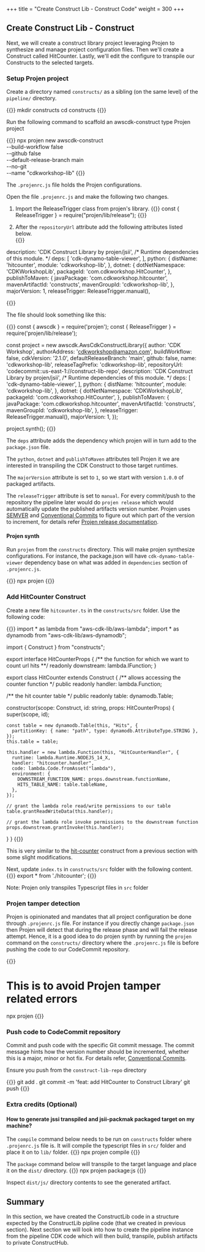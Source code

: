 +++
title = "Create Construct Lib - Construct Code"
weight = 300
+++

## Create Construct Lib - Construct

Next, we will create a construct library project leveraging Projen to synthesize and manage project configuration files.  Then we'll create a Construct called HitCounter. Lastly, we'll edit the configure to transpile our Constructs to the selected targets.

### Setup Projen project

Create a directory named `constructs/` as a sibling (on the same level) of the `pipeline/` directory.

{{<highlight bash>}}
mkdir constructs
cd constructs
{{</highlight>}}

Run the following command to scaffold an awscdk-construct type Projen project

{{<highlight js>}}
npx projen new awscdk-construct \
  --build-workflow false \
  --github false \
  --default-release-branch main \
  --no-git \
  --name "cdkworkshop-lib"
{{</highlight>}}

The `.projenrc.js` file holds the Projen configurations.  

Open the file `.projenrc.js` and make the following two changes.

1. Import the ReleaseTrigger class from projen's library.
{{<highlight js>}}
const { ReleaseTrigger } = require("projen/lib/release");
{{</highlight>}}

2. After the `repositoryUrl` attribute add the following attributes listed below.  
{{<highlight js>}}

  description: 'CDK Construct Library by projen/jsii',
  /* Runtime dependencies of this module. */
  deps: [
    'cdk-dynamo-table-viewer',
  ],
  python: {
    distName: 'hitcounter',
    module: 'cdkworkshop-lib',
  },
  dotnet: {
    dotNetNamespace: 'CDKWorkshopLib',
    packageId: 'com.cdkworkshop.HitCounter',
  },
  publishToMaven: {
    javaPackage: 'com.cdkworkshop.hitcounter',
    mavenArtifactId: 'constructs',
    mavenGroupId: 'cdkworkshop-lib',
  },
  majorVersion: 1,
  releaseTrigger: ReleaseTrigger.manual(),

{{</highlight>}}

The file should look something like this:

{{<highlight js>}}
const { awscdk } = require('projen');
const { ReleaseTrigger } = require('projen/lib/release');

const project = new awscdk.AwsCdkConstructLibrary({
  author: 'CDK Workshop',
  authorAddress: 'cdkworkshop@amazon.com',
  buildWorkflow: false,
  cdkVersion: '2.1.0',
  defaultReleaseBranch: 'main',
  github: false,
  name: 'cdkworkshop-lib',
  releaseTagPrefix: 'cdkworkshop-lib',
  repositoryUrl: 'codecommit::us-east-1://construct-lib-repo',
  description: 'CDK Construct Library by projen/jsii',
  /* Runtime dependencies of this module. */
  deps: [
    'cdk-dynamo-table-viewer',
  ],
  python: {
    distName: 'hitcounter',
    module: 'cdkworkshop-lib',
  },
  dotnet: {
    dotNetNamespace: 'CDKWorkshopLib',
    packageId: 'com.cdkworkshop.HitCounter',
  },
  publishToMaven: {
    javaPackage: 'com.cdkworkshop.hitcounter',
    mavenArtifactId: 'constructs',
    mavenGroupId: 'cdkworkshop-lib',
  },
  releaseTrigger: ReleaseTrigger.manual(),
  majorVersion: 1,
});

project.synth();
{{</highlight>}}

The `deps` attribute adds the dependency which projen will in turn add to the `package.json` file.  

The `python`, `dotnet` and `publishToMaven` attributes tell Projen it we are interested in transpiling the CDK Construct to those target runtimes.

The `majorVersion` attribute is set to `1`, so we start with version `1.0.0` of packaged artifacts.

The `releaseTrigger` attribute is set to `manual`.  For every commit/push to the repository the pipeline later would do `projen release` which would automatically update the published artifacts version number.  Projen uses <a href="https://semver.org/" target="_blank">SEMVER</a> and <a href="https://www.conventionalcommits.org/en/v1.0.0/#specification" target="_blank">Conventional Commits</a> to figure out which part of the version to increment, for details refer <a href="https://projen.io/releases.html" target="_blank">Projen release documentation</a>.

#### Projen synth

Run `projen` from the `constructs` directory.  This will make projen synthesize configurations.  For instance, the package.json will have `cdk-dynamo-table-viewer` dependency base on what was added in `dependencies` section of `.projenrc.js`.

{{<highlight bash>}}
npx projen
{{</highlight>}}

### Add HitCounter Construct 

Create a new file `hitcounter.ts` in the `constructs/src` folder. Use the following code:

{{<highlight js>}}
import * as lambda from "aws-cdk-lib/aws-lambda";
import * as dynamodb from "aws-cdk-lib/aws-dynamodb";

import { Construct } from "constructs";

export interface HitCounterProps {
  /** the function for which we want to count url hits **/
  readonly downstream: lambda.IFunction;
}

export class HitCounter extends Construct {
  /** allows accessing the counter function */
  public readonly handler: lambda.Function;

  /** the hit counter table */
  public readonly table: dynamodb.Table;

  constructor(scope: Construct, id: string, props: HitCounterProps) {
    super(scope, id);

    const table = new dynamodb.Table(this, "Hits", {
      partitionKey: { name: "path", type: dynamodb.AttributeType.STRING },
    });
    this.table = table;

    this.handler = new lambda.Function(this, "HitCounterHandler", {
      runtime: lambda.Runtime.NODEJS_14_X,
      handler: "hitcounter.handler",
      code: lambda.Code.fromAsset("lambda"),
      environment: {
        DOWNSTREAM_FUNCTION_NAME: props.downstream.functionName,
        HITS_TABLE_NAME: table.tableName,
      },
    });

    // grant the lambda role read/write permissions to our table
    table.grantReadWriteData(this.handler);

    // grant the lambda role invoke permissions to the downstream function
    props.downstream.grantInvoke(this.handler);
  }
}
{{</highlight>}}

This is very similar to the [hit-counter](../../40-hit-counter/300-resources.html) construct from a previous section with some slight modifications.

Next, update `index.ts` in `constructs/src` folder with the following content.
{{<highlight js>}}
export * from './hitcounter';
{{</highlight>}}

Note: Projen only transpiles Typescript files in `src` folder 

### Projen tamper detection
Projen is opinionated and mandates that all project configuration be done through `.projenrc.js` file.  For instance if you directly change `package.json` then Projen will detect that during the release phase and will fail the release attempt. Hence, it is a good idea to do projen synth by running the `projen` command on the `constructs/` directory where the `.projenrc.js` file is before pushing the code to our CodeCommit repository.

{{<highlight bash>}}
# This is to avoid Projen tamper related errors
npx projen
{{</highlight>}}

### Push code to CodeCommit repository

Commit and push code with the specific Git commit message.  The commit message hints how the version number should be incremented, whether this is a major, minor or hot fix.  For details refer, <a href="https://www.conventionalcommits.org/en/v1.0.0/#specification" target="_blank">Conventional Commits</a>.

Ensure you push from the `construct-lib-repo` directory

{{<highlight bash>}}
git add .
git commit -m 'feat: add HitCounter to Construct Library'
git push
{{</highlight>}}

### Extra credits (Optional)
#### How to generate jssi transpiled and jsii-packmak packaged target on my machine?

The `compile` command below needs to be run on `constructs` folder where `.projenrc.js` file is.  It will compile the typescript files in `src/` folder and place it on to `lib/` folder.
{{<highlight bash>}}
npx projen compile
{{</highlight>}}

The `package` command below will transpile to the target language and place it on the `dist/` directory.
{{<highlight bash>}}
npx projen package:js
{{</highlight>}}

Inspect `dist/js/` directory contents to see the generated artifact.


## Summary
In this section, we have created the ConstructLib code in a structure expected by the ConstructLib pipline code (that we created in previous section).  Next section we will look into how to create the pipeline instance from the pipeline CDK code which will then build, transpile, publish artifacts to private ConstructHub.
